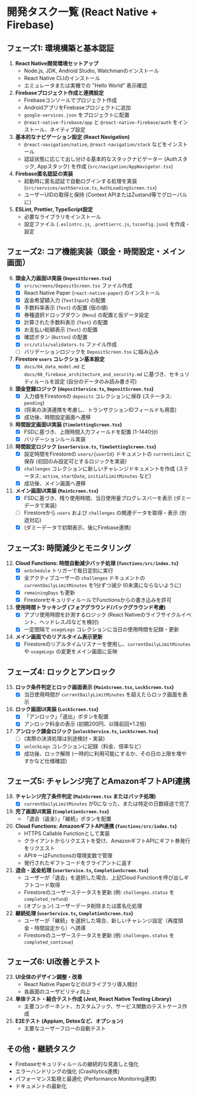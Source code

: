 # 開発タスク一覧 (React Native + Firebase)

## フェーズ1: 環境構築と基本認証

1.  **React Native開発環境セットアップ**
    *   Node.js, JDK, Android Studio, Watchmanのインストール
    *   React Native CLIのインストール
    *   エミュレータまたは実機での "Hello World" 表示確認
2.  **Firebaseプロジェクト作成と連携設定**
    *   Firebaseコンソールでプロジェクト作成
    *   AndroidアプリをFirebaseプロジェクトに追加
    *   `google-services.json` をプロジェクトに配置
    *   `@react-native-firebase/app` と `@react-native-firebase/auth` をインストール、ネイティブ設定
3.  **基本的なナビゲーション設定 (React Navigation)**
    *   `@react-navigation/native`, `@react-navigation/stack` などをインストール
    *   認証状態に応じて出し分ける基本的なスタックナビゲーター (Authスタック, Appスタック) を作成 (`src/navigation/AppNavigator.tsx`)
4.  **Firebase匿名認証の実装**
    *   起動時に匿名認証で自動ログインする処理を実装 (`src/services/authService.ts`, `AuthLoadingScreen.tsx`)
    *   ユーザーUIDの取得と保持 (Context APIまたはZustand等でグローバルに)
5.  **ESLint, Prettier, TypeScript設定**
    *   必要なライブラリをインストール
    *   設定ファイル (`.eslintrc.js`, `.prettierrc.js`, `tsconfig.json`) を作成・設定

## フェーズ2: コア機能実装（頭金・時間設定・メイン画面）

6.  **頭金入力画面UI実装 (`DepositScreen.tsx`)**
    *   [x] `src/screens/DepositScreen.tsx` ファイル作成
    *   [x] React Native Paper (`react-native-paper`) のインストール
    *   [x] 返金希望額入力 (`TextInput`) の配置
    *   [x] 手数料率表示 (`Text`) の配置 (仮の値)
    *   [x] 券種選択ドロップダウン (`Menu`) の配置と仮データ設定
    *   [x] 計算された手数料表示 (`Text`) の配置
    *   [x] お支払い総額表示 (`Text`) の配置
    *   [x] 確認ボタン (`Button`) の配置
    *   [x] `src/utils/validators.ts` ファイル作成
    *   [ ] バリデーションロジックを `DepositScreen.tsx` に組み込み
7.  **Firestore `users` コレクション基本設定**
    *   [x] `docs/04_data_model.md` と `docs/08_firebase_architecture_and_security.md` に基づき、セキュリティルールを設定 (自分のデータのみ読み書き可)
8.  **頭金登録ロジック (`depositService.ts`, `DepositScreen.tsx`)**
    *   [x] 入力値をFirestoreの `deposits` コレクションに保存 (ステータス: `pending`)
    *   [x] (将来の決済連携を考慮し、トランザクションIDフィールドも用意)
    *   [x] 成功後、時間設定画面へ遷移
9.  **時間設定画面UI実装 (`TimeSettingScreen.tsx`)**
    *   [x] FSDに基づき、上限時間入力フィールドを配置 (1-1440分)
    *   [x] バリデーションルール実装
10. **時間設定ロジック (`userService.ts`, `TimeSettingScreen.tsx`)**
    *   [x] 設定時間をFirestoreの `users/{userId}` ドキュメントの `currentLimit` に保存 (初回のみ設定可とするロジックを実装)
    *   [x] `challenges` コレクションに新しいチャレンジドキュメントを作成 (ステータス: `active`, `startDate`, `initialLimitMinutes` など)
    *   [x] 成功後、メイン画面へ遷移
11. **メイン画面UI実装 (`MainScreen.tsx`)**
    *   [x] FSDに基づき、残り使用時間、当日使用量プログレスバーを表示 (ダミーデータで実装)
    *   [ ] Firestoreから `users` および `challenges` の関連データを取得・表示 (別途対応)
    *   [x] (ダミーデータで初期表示、後にFirebase連携)

## フェーズ3: 時間減少とモニタリング

12. **Cloud Functions: 時間自動減少バッチ処理 (`functions/src/index.ts`)**
    *   [x] `onSchedule` トリガーで毎日定刻に実行
    *   [x] 全アクティブユーザーの `challenges` ドキュメントの `currentDailyLimitMinutes` を1分ずつ減少 (0未満にならないように)
    *   [x] `remainingDays` も更新
    *   [x] FirestoreセキュリティルールでFunctionsからの書き込みを許可
13. **使用時間トラッキング (フォアグラウンド/バックグラウンド考慮)**
    *   [x] アプリ使用時間を計測するロジック (React Nativeのライフサイクルイベント、ヘッドレスJSなどを検討)
    *   [x] 一定間隔で `usageLogs` コレクションに当日の使用時間を記録・更新
14. **メイン画面でのリアルタイム表示更新**
    *   [x] Firestoreのリアルタイムリスナーを使用し、`currentDailyLimitMinutes` や `usageLogs` の変更をメイン画面に反映

## フェーズ4: ロックとアンロック

15. **ロック条件判定とロック画面表示 (`MainScreen.tsx`, `LockScreen.tsx`)**
    *   [x] 当日使用時間が `currentDailyLimitMinutes` を超えたらロック画面を表示
16. **ロック画面UI実装 (`LockScreen.tsx`)**
    *   [x] 「アンロック」「退出」ボタンを配置
    *   [x] アンロック料金の表示 (初期200円、以降前回×1.2倍)
17. **アンロック課金ロジック (`unlockService.ts`, `LockScreen.tsx`)**
    *   [ ] (実際の決済処理は別途検討・実装)
    *   [x] `unlockLogs` コレクションに記録（料金、倍率など）
    *   [x] 成功後、ロック解除 (一時的に利用可能にするか、その日の上限を増やすかなど仕様確認)

## フェーズ5: チャレンジ完了とAmazonギフトAPI連携

18. **チャレンジ完了条件判定 (`MainScreen.tsx` またはバッチ処理)**
    *   [x] `currentDailyLimitMinutes` が0になった、または特定の日数経過で完了
19. **完了画面UI実装 (`CompletionScreen.tsx`)**
    *   「退会（返金）」「継続」ボタンを配置
20. **Cloud Functions: AmazonギフトAPI連携 (`functions/src/index.ts`)**
    *   HTTPS Callable Functionとして実装
    *   クライアントからリクエストを受け、AmazonギフトAPIにギフト券発行をリクエスト
    *   APIキーはFunctionsの環境変数で管理
    *   発行されたギフトコードをクライアントに返す
21. **退会・返金処理 (`userService.ts`, `CompletionScreen.tsx`)**
    *   ユーザーが「退会」を選択した場合、上記Cloud Functionを呼び出しギフトコード取得
    *   Firestoreのユーザーステータスを更新 (例: `challenges.status` を `completed_refund`)
    *   (オプション) ユーザーデータ削除または匿名化処理
22. **継続処理 (`userService.ts`, `CompletionScreen.tsx`)**
    *   ユーザーが「継続」を選択した場合、新しいチャレンジ設定（再度頭金・時間設定から）へ誘導
    *   Firestoreのユーザーステータスを更新 (例: `challenges.status` を `completed_continue`)

## フェーズ6: UI改善とテスト

23. **UI全体のデザイン調整・改善**
    *   React Native PaperなどのUIライブラリ導入検討
    *   各画面のユーザビリティ向上
24. **単体テスト・結合テスト作成 (Jest, React Native Testing Library)**
    *   主要コンポーネント、カスタムフック、サービス関数のテストケース作成
25. **E2Eテスト (Appium, Detoxなど、オプション)**
    *   主要なユーザーフローの自動テスト

## その他・継続タスク

*   Firebaseセキュリティルールの継続的な見直しと強化
*   エラーハンドリングの強化 (Crashlytics連携)
*   パフォーマンス監視と最適化 (Performance Monitoring連携)
*   ドキュメントの最新化 